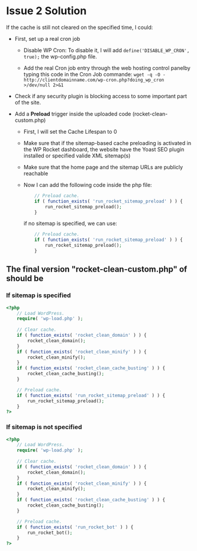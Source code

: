# Issue 2 Solution

If the cache is still not cleared on the specified time, I could:

- First, set up a real cron job
  - Disable WP Cron:
  To disable it, I will add `define('DISABLE_WP_CRON', true);` the wp-config.php file.

  - Add the real Cron job entry through the web hosting control panelby typing this code in the Cron Job commande: `wget -q -O - http://clientdomainname.com/wp-cron.php?doing_wp_cron >/dev/null 2>&1`

- Check if any security plugin is blocking access to some important part of the site.

- Add a **Preload** trigger inside the uploaded code (rocket-clean-custom.php)
  - First, I will set the Cache Lifespan to 0
  - Make sure that if the sitemap-based cache preloading is activated in the WP Rocket dashboard, the website have the Yoast SEO plugin installed or specified valide XML sitemap(s)
  - Make sure that the home page and the sitemap URLs are publicly reachable
  - Now I can add the following code inside the php file:
  
    ```php
        // Preload cache.
        if ( function_exists( 'run_rocket_sitemap_preload' ) ) {
            run_rocket_sitemap_preload();
        }
    ```

    if no sitemap is specified, we can use:

    ```php
        // Preload cache.
        if ( function_exists( 'run_rocket_sitemap_preload' ) ) {
            run_rocket_sitemap_preload();
        }
    ```

## The final version "rocket-clean-custom.php" of should be

### If sitemap is specified

```php
<?php 
    // Load WordPress.
    require( 'wp-load.php' );
    
    // Clear cache.
    if ( function_exists( 'rocket_clean_domain' ) ) {
        rocket_clean_domain();
    }
    if ( function_exists( 'rocket_clean_minify' ) ) {
        rocket_clean_minify();
    }
    if ( function_exists( 'rocket_clean_cache_busting' ) ) {
        rocket_clean_cache_busting();
    }

    // Preload cache.
    if ( function_exists( 'run_rocket_sitemap_preload' ) ) {
        run_rocket_sitemap_preload();
    }
?>
```

### If sitemap is not specified

```php
<?php 
    // Load WordPress.
    require( 'wp-load.php' );
    
    // Clear cache.
    if ( function_exists( 'rocket_clean_domain' ) ) {
        rocket_clean_domain();
    }
    if ( function_exists( 'rocket_clean_minify' ) ) {
        rocket_clean_minify();
    }
    if ( function_exists( 'rocket_clean_cache_busting' ) ) {
        rocket_clean_cache_busting();
    }

    // Preload cache.
    if ( function_exists( 'run_rocket_bot' ) ) {
        run_rocket_bot();
    }
?>
```
